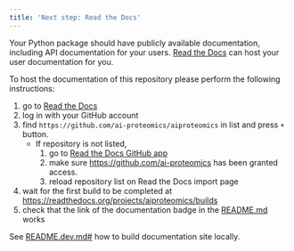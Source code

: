 ```yaml
---
title: 'Next step: Read the Docs'
---
```


Your Python package should have publicly available documentation, including API documentation for your users.
[Read the Docs](https://readthedocs.org) can host your user documentation for you.

To host the documentation of this repository please perform the following instructions:

1. go to [Read the Docs](https://readthedocs.org/dashboard/import/?)
1. log in with your GitHub account
1. find `https://github.com/ai-proteomics/aiproteomics` in list and press `+` button.
   * If repository is not listed,
      1. go to [Read the Docs GitHub app](https://github.com/settings/connections/applications/fae83c942bc1d89609e2)
      2. make sure https://github.com/ai-proteomics has been granted access.
      3. reload repository list on Read the Docs import page
1. wait for the first build to be completed at <https://readthedocs.org/projects/aiproteomics/builds>
1. check that the link of the documentation badge in the [README.md](https://github.com/https://github.com/ai-proteomics/aiproteomics) works

See [README.dev.md#](https://github.com/https://github.com/ai-proteomics/aiproteomics/blob/main/README.dev.md#generating-the-api-docs) how to build documentation site locally.
